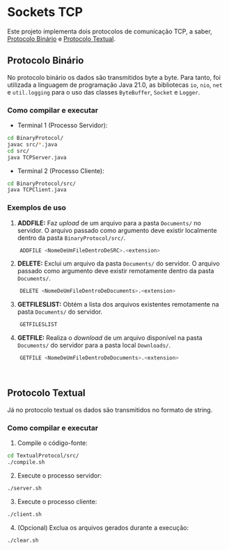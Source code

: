 # Sockets TCP

Este projeto implementa dois protocolos de comunicação TCP, a saber, [Protocolo Binário](README.md#protocolo-binário) e [Protocolo Textual](README.md#protocolo-textual).

## Protocolo Binário

No protocolo binário os dados são transmitidos byte a byte. Para tanto, foi utilizada a linguagem de programação Java 21.0, as bibliotecas `io`, `nio`, `net` e `util.logging` para o uso das classes `ByteBuffer`, `Socket` e `Logger`.

### Como compilar e executar

- Terminal 1 (Processo Servidor):

```bash
cd BinaryProtocol/
javac src/*.java
cd src/
java TCPServer.java
```

- Terminal 2 (Processo Cliente):

```bash
cd BinaryProtocol/src/
java TCPClient.java
```

### Exemplos de uso

1. **ADDFILE:** Faz _upload_ de um arquivo para a pasta `Documents/` no servidor. O arquivo passado como argumento deve existir localmente dentro da pasta `BinaryProtocol/src/`.
```bash
    ADDFILE <NomeDeUmFileDentroDeSRC>.<extension>
```

2. **DELETE:**  Exclui um arquivo da pasta `Documents/` do servidor. O arquivo passado como argumento deve existir remotamente dentro da pasta `Documents/`.
```bash
    DELETE <NomeDeUmFileDentroDeDocuments>.<extension>
```


3. **GETFILESLIST:** Obtém a lista dos arquivos existentes remotamente na pasta `Documents/` do servidor.
```bash
    GETFILESLIST
```

4. **GETFILE:** Realiza o _download_ de um arquivo disponível na pasta `Documents/` do servidor para a pasta local `Downloads/`.
```bash
    GETFILE <NomeDeUmFileDentroDeDocuments>.<extension>
```

<br>

## Protocolo Textual

Já no protocolo textual os dados são transmitidos no formato de string.

### Como compilar e executar

1. Compile o código-fonte:

```bash
cd TextualProtocol/src/
./compile.sh
```
2. Execute o processo servidor:

```bash
./server.sh
```
3. Execute o processo cliente:

```bash
./client.sh
```

4. (Opcional) Exclua os arquivos gerados durante a execução:

```bash
./clear.sh
```